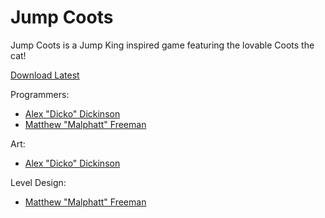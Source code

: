 # Jump Coots
Jump Coots is a Jump King inspired game featuring the lovable Coots the cat!

[Download Latest](https://github.com/Malphatt/LudwigJam2023/releases/latest)
 
Programmers:
* [Alex "Dicko" Dickinson](https://github.com/DickinsonAlex)
* [Matthew "Malphatt" Freeman](https://github.com/Malphatt)
  
Art:
* [Alex "Dicko" Dickinson](https://github.com/DickinsonAlex)


Level Design:
* [Matthew "Malphatt" Freeman](https://github.com/Malphatt)
